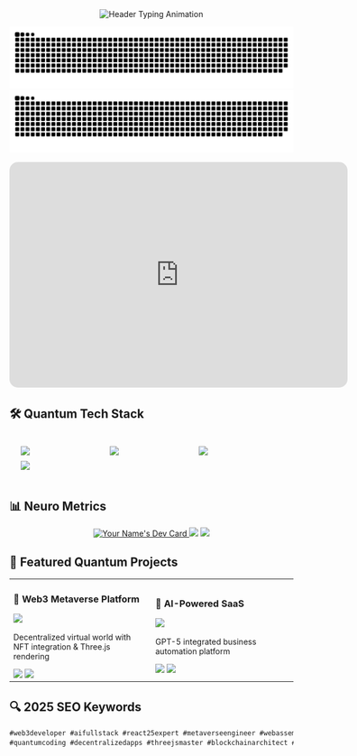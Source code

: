 <!-- Theme-Adaptive Header -->
<div align="center">
  <picture>
    <source media="(prefers-color-scheme: dark)" srcset="https://readme-typing-svg.demolab.com?font=Space+Mono&size=30&duration=4000&pause=1000&color=58F0FF&center=true&vCenter=true&width=800&height=100&lines=Full-Stack+Web+Alchemist;Web3+Architect;AI-Integrated+Solutions;React+25+%7C+TypeScript+%7C+Three.js">
    <source media="(prefers-color-scheme: light)" srcset="https://readme-typing-svg.demolab.com?font=Space+Mono&size=30&duration=4000&pause=1000&color=000000&center=true&vCenter=true&width=800&height=100&lines=Full-Stack+Web+Alchemist;Web3+Architect;AI-Integrated+Solutions;React+25+%7C+TypeScript+%7C+Three.js">
    <img src="https://readme-typing-svg.demolab.com?font=Space+Mono&size=30&duration=4000&pause=1000&color=58F0FF&center=true&vCenter=true&width=800&height=100&lines=Full-Stack+Web+Alchemist;Web3+Architect;AI-Integrated+Solutions;React+25+%7C+TypeScript+%7C+Three.js" alt="Header Typing Animation">
  </picture>

  ![Contribution Snake](https://raw.githubusercontent.com/Platane/snk/output/github-contribution-grid-snake-dark.svg#gh-dark-mode-only)
  ![Contribution Snake](https://raw.githubusercontent.com/Platane/snk/output/github-contribution-grid-snake.svg#gh-light-mode-only)
</div>

<!-- 3D Interactive Element -->
<div align="center">
  <iframe src="https://your-portfolio.com/threejs-orb" width="600" height="400" style="border:none;border-radius:15px;"></iframe>
</div>

<!-- Dynamic Skill Matrix -->
## 🛠️ Quantum Tech Stack
<div align="center">
  <div style="display: grid; grid-template-columns: repeat(auto-fit, minmax(120px, 1fr)); gap: 10px; padding: 20px;">
    <img src="https://skillicons.dev/icons?i=react,nextjs,typescript,threejs,nodejs,graphql,solidity,web3,aws,firebase" />
    <img src="https://img.shields.io/badge/React_25-61DAFB?style=for-the-badge&logo=react&logoColor=black" />
    <img src="https://img.shields.io/badge/WebAssembly-654FF0?style=for-the-badge&logo=webassembly&logoColor=white" />
    <img src="https://img.shields.io/badge/AI_Integration-FF6F00?style=for-the-badge&logo=openai&logoColor=white" />
  </div>
</div>

<!-- Animated Stats Cards -->
## 📊 Neuro Metrics
<div align="center">
  <a href="https://app.daily.dev/YOUR_USERNAME">
    <img src="https://api.daily.dev/devcards/xxxxxxxxxxxxxxxxx.png?r=zxy" width="400" alt="Your Name's Dev Card"/>
  </a>
  
  <img height="180em" src="https://github-readme-stats.vercel.app/api?username=YOUR_USERNAME&show_icons=true&theme=radical&hide_border=true&include_all_commits=true&count_private=true" />
  
  <img src="https://github-readme-activity-graph.vercel.app/graph?username=YOUR_USERNAME&theme=react-dark&hide_border=true&area=true" />
</div>

<!-- Hover-Activated Project Showcase -->
## 🚀 Featured Quantum Projects
<table>
  <tr>
    <td width="50%">
      <div style="transition: all .3s ease; transform: scale(1) translateZ(0);" onmouseover="this.style.transform='scale(1.02)'" onmouseout="this.style.transform='scale(1)'">
        <h3>🌌 Web3 Metaverse Platform</h3>
        <img src="https://media.giphy.com/media/xxxxxxxxx/giphy.gif" width="100%" />
        <p>Decentralized virtual world with NFT integration & Three.js rendering</p>
        <a href="LIVE_DEMO"><img src="https://img.shields.io/badge/Live_Demo-000000?style=for-the-badge&logo=vercel&logoColor=white"></a>
        <a href="REPO_LINK"><img src="https://img.shields.io/badge/Source_Code-181717?style=for-the-badge&logo=github&logoColor=white"></a>
      </div>
    </td>
    <td width="50%">
      <div style="transition: all .3s ease; transform: scale(1) translateZ(0);" onmouseover="this.style.transform='scale(1.02)'" onmouseout="this.style.transform='scale(1)'">
        <h3>🧠 AI-Powered SaaS</h3>
        <img src="https://media.giphy.com/media/xxxxxxxxx/giphy.gif" width="100%" />
        <p>GPT-5 integrated business automation platform</p>
        <a href="LIVE_DEMO"><img src="https://img.shields.io/badge/Live_Demo-000000?style=for-the-badge&logo=vercel&logoColor=white"></a>
        <a href="REPO_LINK"><img src="https://img.shields.io/badge/Source_Code-181717?style=for-the-badge&logo=github&logoColor=white"></a>
      </div>
    </td>
  </tr>
</table>

<!-- SEO-Optimized Keywords Section -->
## 🔍 2025 SEO Keywords
```markdown
#web3developer #aifullstack #react25expert #metaverseengineer #webassemblypro
#quantumcoding #decentralizedapps #threejsmaster #blockchainarchitect #futurewebdev
